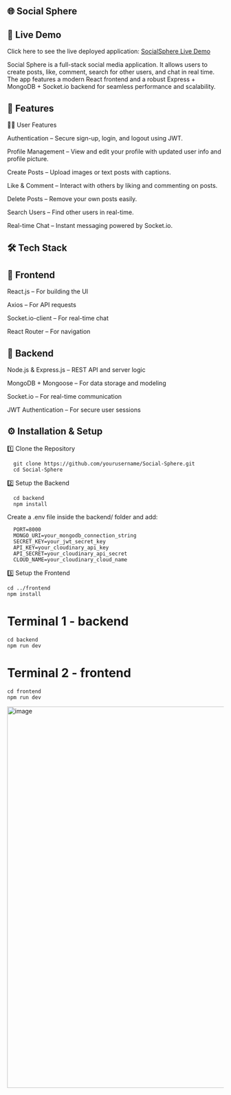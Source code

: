 ## 🌐 Social Sphere


## 🚀 Live Demo
Click here to see the live deployed application: [SocialSphere Live Demo](https://socialsphere-3i0t.onrender.com/login)

Social Sphere is a full-stack social media application. It allows users to create posts, like, comment, search for other users, and chat in real time. The app features a modern React frontend and a
robust Express + MongoDB + Socket.io backend for seamless performance and scalability.

## 🚀 Features

🧑‍💻 User Features

Authentication – Secure sign-up, login, and logout using JWT.

Profile Management – View and edit your profile with updated user info and profile picture.

Create Posts – Upload images or text posts with captions.

Like & Comment – Interact with others by liking and commenting on posts.

Delete Posts – Remove your own posts easily.

Search Users – Find other users in real-time.

Real-time Chat – Instant messaging powered by Socket.io.

## 🛠️ Tech Stack

## 🔹 Frontend

  React.js – For building the UI

  Axios – For API requests

  Socket.io-client – For real-time chat

  React Router – For navigation


## 🔹 Backend

  Node.js & Express.js – REST API and server logic

  MongoDB + Mongoose – For data storage and modeling

  Socket.io – For real-time communication

  JWT Authentication – For secure user sessions

## ⚙️ Installation & Setup
1️⃣ Clone the Repository

      git clone https://github.com/yourusername/Social-Sphere.git
      cd Social-Sphere
      
2️⃣ Setup the Backend

      cd backend
      npm install
      
Create a .env file inside the backend/ folder and add:

      PORT=8000
      MONGO_URI=your_mongodb_connection_string
      SECRET_KEY=your_jwt_secret_key
      API_KEY=your_cloudinary_api_key
      API_SECRET=your_cloudinary_api_secret
      CLOUD_NAME=your_cloudinary_cloud_name
      
3️⃣ Setup the Frontend

    cd ../frontend
    npm install

 # Terminal 1 - backend
 
    cd backend
    npm run dev
    
 # Terminal 2 - frontend
 
    cd frontend
    npm run dev

<img width="1919" height="886" alt="image" src="https://github.com/user-attachments/assets/8ec8c5f2-3775-4f6f-8bd6-189947537ae5" />






